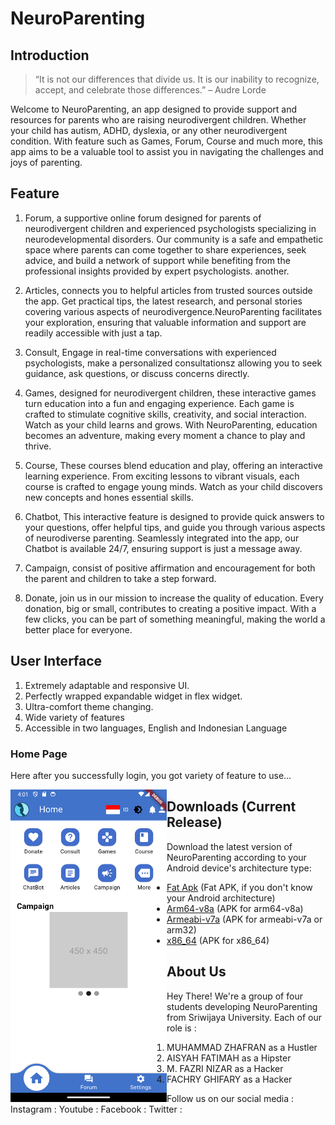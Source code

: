 # NeuroParenting

## Introduction

>“It is not our differences that divide us. It is our inability to recognize, accept, and celebrate those differences.” –   Audre Lorde

Welcome to NeuroParenting, an app designed to provide support and resources for parents who are raising neurodivergent children. Whether your child has autism, ADHD, dyslexia, or any other neurodivergent condition. With feature such as Games, Forum, Course and much more, this app aims to be a valuable tool to assist you in navigating the challenges and joys of parenting.

## Feature
1. Forum, a supportive online forum designed for parents of neurodivergent children and experienced psychologists specializing in neurodevelopmental disorders. Our community is a safe and empathetic space where parents can come together to share experiences, seek advice, and build a network of support while benefiting from the professional insights provided by expert psychologists. another.

2. Articles, connects you to helpful articles from trusted sources outside the app. Get practical tips, the latest research, and personal stories covering various aspects of neurodivergence.NeuroParenting facilitates your exploration, ensuring that valuable information and support are readily accessible with just a tap.

3. Consult, Engage in real-time conversations with experienced psychologists, make a personalized consultationsz allowing you to seek guidance, ask questions, or discuss concerns directly.

4. Games, designed for neurodivergent children, these interactive games turn education into a fun and engaging experience. Each game is crafted to stimulate cognitive skills, creativity, and social interaction. Watch as your child learns and grows. With NeuroParenting, education becomes an adventure, making every moment a chance to play and thrive.

5. Course, These courses blend education and play, offering an interactive learning experience. From exciting lessons to vibrant visuals, each course is crafted to engage young minds. Watch as your child discovers new concepts and hones essential skills. 

6. Chatbot, This interactive feature is designed to provide quick answers to your questions, offer helpful tips, and guide you through various aspects of neurodiverse parenting. Seamlessly integrated into the app, our Chatbot is available 24/7, ensuring support is just a message away.


7. Campaign, consist of positive affirmation and encouragement for both the parent and children to take a step forward.

8. Donate, join us in our mission to increase the quality of education. Every donation, big or small, contributes to creating a positive impact. With a few clicks, you can be part of something meaningful, making the world a better place for everyone.

## User Interface
1. Extremely adaptable and responsive UI.
2. Perfectly wrapped expandable widget in flex widget.
3. Ultra-comfort theme changing.
4. Wide variety of features
5. Accessible in two languages, English and Indonesian Language

### Home Page
Here after you successfully login, you got variety of feature to use...
<div style="clear: both;">
  <img src="NeuroParentingUI/Homepage.png" width="250" height="500" align="left">
</div>

###

## Downloads (Current Release)

Download the latest version of NeuroParenting according to your Android device's architecture type:
- [Fat Apk](https://github.com/mfazrinizar/NeuroParenting/releases/download/v0.0.1/NeuroParenting-app-release.apk) (Fat APK, if you don't know your Android architecture)
- [Arm64-v8a](https://github.com/mfazrinizar/NeuroParenting/releases/download/v0.0.1/NeuroParenting-app-arm64-v8a-release.apk) (APK for arm64-v8a)
- [Armeabi-v7a](https://github.com/mfazrinizar/NeuroParenting/releases/download/v0.0.1/NeuroParenting-app-armeabi-v7a-release.apk) (APK for armeabi-v7a or arm32)
- [x86_64](https://github.com/mfazrinizar/NeuroParenting/releases/download/v0.0.1/NeuroParenting-app-x86_64-release.apk) (APK for x86_64)

## About Us
Hey There! We're a group of four students developing NeuroParenting from Sriwijaya University. Each of our role is :
1. MUHAMMAD ZHAFRAN as a Hustler
2. AISYAH FATIMAH as a Hipster
3. M. FAZRI NIZAR as a Hacker
4. FACHRY GHIFARY as a Hacker

Follow us on our social media :
Instagram :
Youtube :
Facebook :
Twitter :
